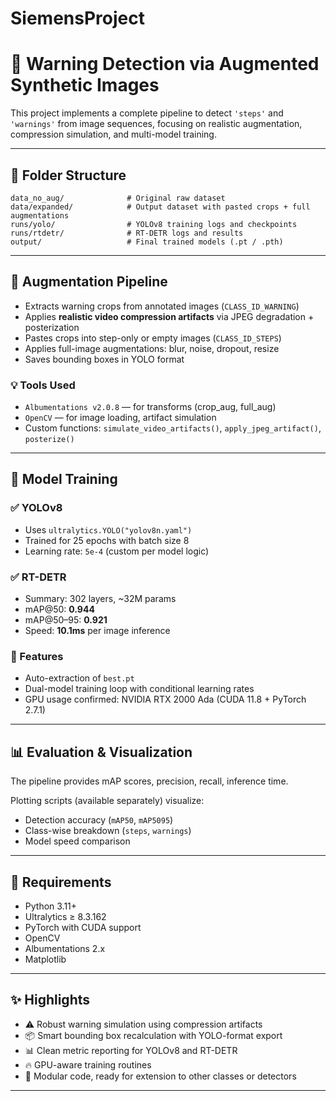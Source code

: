 # SiemensProject

# 🚀 Warning Detection via Augmented Synthetic Images

This project implements a complete pipeline to detect `'steps'` and `'warnings'` from image sequences, focusing on realistic augmentation, compression simulation, and multi-model training.

---

## 📁 Folder Structure

```plaintext
data_no_aug/              # Original raw dataset
data/expanded/            # Output dataset with pasted crops + full augmentations
runs/yolo/                # YOLOv8 training logs and checkpoints
runs/rtdetr/              # RT-DETR logs and results
output/                   # Final trained models (.pt / .pth)
```

---

## 🔄 Augmentation Pipeline

- Extracts warning crops from annotated images (`CLASS_ID_WARNING`)
- Applies **realistic video compression artifacts** via JPEG degradation + posterization
- Pastes crops into step-only or empty images (`CLASS_ID_STEPS`)
- Applies full-image augmentations: blur, noise, dropout, resize
- Saves bounding boxes in YOLO format

### 💡 Tools Used
- `Albumentations v2.0.8` — for transforms (crop_aug, full_aug)
- `OpenCV` — for image loading, artifact simulation
- Custom functions: `simulate_video_artifacts()`, `apply_jpeg_artifact()`, `posterize()`

---

## 🧠 Model Training

### ✅ YOLOv8
- Uses `ultralytics.YOLO("yolov8n.yaml")`
- Trained for 25 epochs with batch size 8
- Learning rate: `5e-4` (custom per model logic)

### ✅ RT-DETR
- Summary: 302 layers, ~32M params
- mAP@50: **0.944**
- mAP@50–95: **0.921**
- Speed: **10.1ms** per image inference

### 🔧 Features
- Auto-extraction of `best.pt`
- Dual-model training loop with conditional learning rates
- GPU usage confirmed: NVIDIA RTX 2000 Ada (CUDA 11.8 + PyTorch 2.7.1)

---

## 📊 Evaluation & Visualization

The pipeline provides mAP scores, precision, recall, inference time.

Plotting scripts (available separately) visualize:
- Detection accuracy (`mAP50`, `mAP5095`)
- Class-wise breakdown (`steps`, `warnings`)
- Model speed comparison

---

## 📝 Requirements

- Python 3.11+
- Ultralytics ≥ 8.3.162
- PyTorch with CUDA support
- OpenCV
- Albumentations 2.x
- Matplotlib

---

## ✨ Highlights

- ⚠️ Robust warning simulation using compression artifacts
- 📦 Smart bounding box recalculation with YOLO-format export
- 📊 Clean metric reporting for YOLOv8 and RT-DETR
- 🔥 GPU-aware training routines
- 🧪 Modular code, ready for extension to other classes or detectors

---

